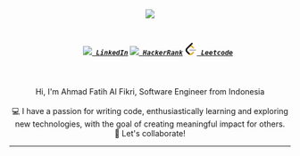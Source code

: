<h1 align="center">
  <a href="https://git.io/typing-svg">
    <img src="https://readme-typing-svg.herokuapp.com/?lines=Hello,+There!+👋;I+am+Fatih+Al+Fikri...;Good+Day!&center=true&size=30">
  </a>
</h1>
<h5 align="center">
  <code>
    <a href="https://www.linkedin.com/in/fatih-al-fikri-b1605a170/" title="LinkedIn Profile"><img width="22" src="https://github.com/zumrudu-anka/zumrudu-anka/blob/master/images/linkedin.svg"> LinkedIn</a></code>
  <code><a href="https://www.hackerrank.com/fatihalfikri5" title="HackerRank Profile"><img width="22" src="https://github.com/zumrudu-anka/zumrudu-anka/blob/master/images/hackerrank.png"> HackerRank</a></code>
    <code><a href="https://leetcode.com/fatihalfikri5/" title="Leetcode Profile"><img width="22" src="https://github.com/afaf-tech/afaf-tech/blob/master/leetcode.png"> Leetcode</a></code>

</h5>
<br>
<p align="center">
  Hi, I'm Ahmad Fatih Al Fikri,  Software Engineer from Indonesia
  <br>
  <br>
  💻 I have a passion for writing code, enthusiastically learning and exploring new technologies, with the goal of creating meaningful impact for others.
  <br>
  🔬 Let's collaborate!
  <br>
</p>

<hr>


